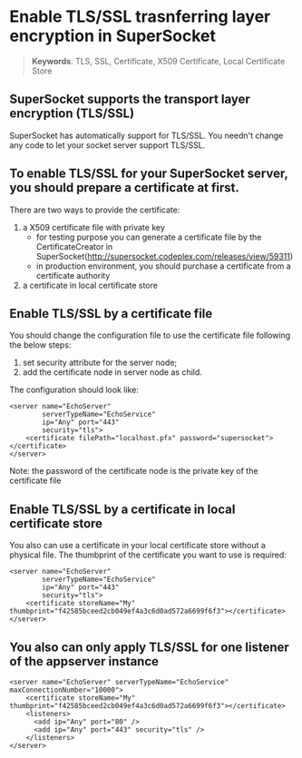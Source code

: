 # Enable TLS/SSL trasnferring layer encryption in SuperSocket

> __Keywords__: TLS, SSL, Certificate, X509 Certificate, Local Certificate Store

## SuperSocket supports the transport layer encryption (TLS/SSL)

SuperSocket has automatically support for TLS/SSL. You needn't change any code to let your socket server support TLS/SSL.

## To enable TLS/SSL for your SuperSocket server, you should prepare a certificate at first.
There are two ways to provide the certificate:

1. a X509 certificate file with private key
    * for testing purpose you can generate a certificate file by the CertificateCreator in SuperSocket(http://supersocket.codeplex.com/releases/view/59311)
    * in production environment, you should purchase a certificate from a certificate authority
2. a certificate in local certificate store

## Enable TLS/SSL by a certificate file

You should change the configuration file to use the certificate file following the below steps:

1. set security attribute for the server node;
2. add the certificate node in server node as child.

The configuration should look like:

    <server name="EchoServer"
            serverTypeName="EchoService"
            ip="Any" port="443"
            security="tls">
        <certificate filePath="localhost.pfx" password="supersocket"></certificate>
    </server>

Note: the password of the certificate node is the private key of the certificate file

## Enable TLS/SSL by a certificate in local certificate store

You also can use a certificate in your local certificate store without a physical file. The thumbprint of the certificate you want to use is required:

    <server name="EchoServer"
            serverTypeName="EchoService"
            ip="Any" port="443"
            security="tls">
        <certificate storeName="My" thumbprint="‎f42585bceed2cb049ef4a3c6d0ad572a6699f6f3"></certificate>
    </server>

## You also can only apply TLS/SSL for one listener of the appserver instance

    <server name="EchoServer" serverTypeName="EchoService" maxConnectionNumber="10000">
        <certificate storeName="My" thumbprint="‎f42585bceed2cb049ef4a3c6d0ad572a6699f6f3"></certificate>
        <listeners>
          <add ip="Any" port="80" />
          <add ip="Any" port="443" security="tls" />
        </listeners>
    </server>
